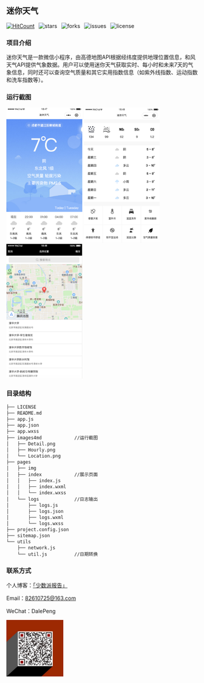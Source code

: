 ## 迷你天气

[![HitCount](http://hits.dwyl.io/TimeGarage/TimeGarage/MiniWeather.svg)](http://hits.dwyl.io/TimeGarage/TimeGarage/MiniWeather)&ensp; ![stars](https://img.shields.io/github/stars/TimeGarage/MiniWeather?color=yellow&style=flat-square)&ensp; ![forks](https://img.shields.io/github/forks/TimeGarage/MiniWeather?style=flat-square)&ensp; ![issues](https://img.shields.io/github/issues/TimeGarage/MiniWeather?color=red&style=flat-square)&ensp; ![license](https://img.shields.io/github/license/TimeGarage/MiniWeather?style=flat-square)

### 项目介绍

迷你天气是一款微信小程序，由高德地图API根据经纬度提供地理位置信息，和风天气API提供气象数据。用户可以使用迷你天气获取实时、每小时和未来7天的气象信息，同时还可以查询空气质量和其它实用指数信息（如紫外线指数、运动指数和洗车指数等）。

### 运行截图

<img src="./images4md/Hourly.png" alt="img" width="200px" /> <img src="./images4md/Detail.png" alt="img" width="200px" /> <img src="./images4md/Location.png" alt="img" width="200px" />									

### 目录结构

```
├── LICENSE 
├── README.md
├── app.js
├── app.json
├── app.wxss
├── images4md            //运行截图
│   ├── Detail.png
│   ├── Hourly.png
│   └── Location.png
├── pages
│   ├── img
│   ├── index            //展示页面
│   │   ├── index.js
│   │   ├── index.wxml
│   │   └── index.wxss
│   └── logs             //日志输出
│       ├── logs.js
│       ├── logs.json
│       ├── logs.wxml
│       └── logs.wxss
├── project.config.json
├── sitemap.json
└── utils
    ├── network.js       
    └── util.js          //日期转换

```

### 联系方式

个人博客：[「少数派报告」](https://www.timegarage.works)

Email：82610725@163.com

WeChat：DalePeng

<img src="./images4md/QR.png" alt="img" width="150px" />





